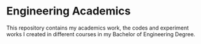 # Engineering Academics

This repository contains my academics work, the codes and experiment works I created in different courses in my Bachelor of Engineering Degree.

